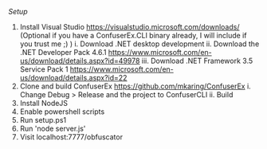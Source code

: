 *Setup*
1. Install Visual Studio https://visualstudio.microsoft.com/downloads/ (Optional if you have a ConfuserEx.CLI binary already, I will include <eventually> if you trust me ;) )
    i. Download .NET desktop development
    ii. Download the .NET Developer Pack 4.6.1 https://www.microsoft.com/en-us/download/details.aspx?id=49978
    iii. Download .NET Framework 3.5 Service Pack 1 https://www.microsoft.com/en-us/download/details.aspx?id=22
2. Clone and build ConfuserEx https://github.com/mkaring/ConfuserEx
    i. Change Debug > Release and the project to ConfuserCLI
    ii. Build
3. Install NodeJS
4. Enable powershell scripts
5. Run setup.ps1
6. Run 'node server.js'
7. Visit localhost:7777/obfuscator
